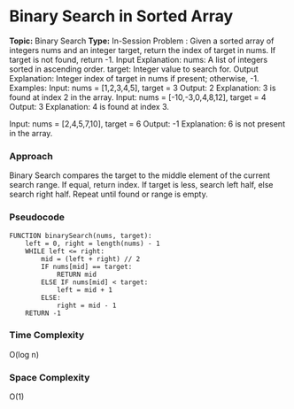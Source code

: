 # Binary Search in Sorted Array
**Topic:** Binary Search
**Type:** In-Session
Problem : Given a sorted array of integers nums and an integer target, return the index of target in nums. If target is not found, return -1. 
Input Explanation: 
nums: A list of integers sorted in ascending order. 
target: Integer value to search for. 
Output Explanation: 
Integer index of target in nums if present; otherwise, -1. 
Examples: 
Input: nums = [1,2,3,4,5], target = 3 
Output: 2 
Explanation: 3 is found at index 2 in the array. 
Input: nums = [-10,-3,0,4,8,12], target = 4 
Output: 3 
Explanation: 4 is found at index 3. 
 
Input: nums = [2,4,5,7,10], target = 6 
Output: -1 
Explanation: 6 is not present in the array. 
### Approach
Binary Search compares the target to the middle element of the current search range. If equal, return index. If target is less, search left half, else search right half. Repeat until found or range is empty.
### Pseudocode
```
FUNCTION binarySearch(nums, target):
    left = 0, right = length(nums) - 1
    WHILE left <= right:
        mid = (left + right) // 2
        IF nums[mid] == target:
            RETURN mid
        ELSE IF nums[mid] < target:
            left = mid + 1
        ELSE:
            right = mid - 1
    RETURN -1
```
### Time Complexity
O(log n)
### Space Complexity
O(1)
